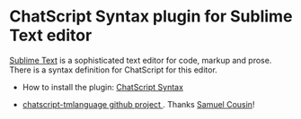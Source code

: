 # ChatScript Syntax plugin for Sublime Text editor 

[Sublime Text](https://www.sublimetext.com/) is a sophisticated text editor for code, markup and prose. There is a syntax definition for ChatScript for this editor.

* How to install the plugin: [ChatScript Syntax](https://packagecontrol.io/packages/ChatScript%20Syntax)

* [chatscript-tmlanguage github project ](https://github.com/kuzyn/chatscript-tmlanguage). Thanks [Samuel Cousin](https://github.com/kuzyn)!

